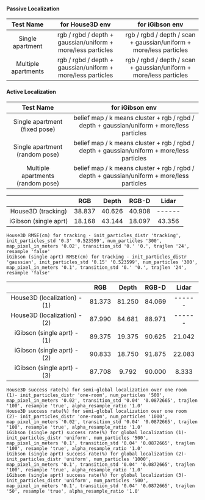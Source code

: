 #### Passive Localization

| Test Name |  for House3D env | for iGibson env|
|:---------:|:----------------:|:--------------:|
| Single apartment | rgb / rgbd / depth + gaussian/uniform + more/less particles | rgb / rgbd / depth / scan + gaussian/uniform + more/less particles |
| Multiple apartments | rgb / rgbd / depth + gaussian/uniform + more/less particles| rgb / rgbd / depth / scan + gaussian/uniform + more/less particles |

#### Active Localization

| Test Name | for iGibson env|
|:---------:|:--------------:|
| Single apartment (fixed pose) | belief map / k means cluster + rgb / rgbd / depth + gaussian/uniform + more/less particles |
| Single apartment (random pose) | belief map / k means cluster + rgb / rgbd / depth + gaussian/uniform + more/less particles |
| Multiple apartments (random pose) |belief map / k means cluster + rgb / rgbd / depth + gaussian/uniform + more/less particles |


|                          |     RGB    |    Depth   |    RGB-D   |    Lidar   |
|:------------------------:|:----------:|:----------:|:----------:|:----------:|
|  House3D (tracking)      |   38.837   |   40.626   |   40.908   |   ------   |
|  iGibson (single aprt)   |   18.168   |   43.144   |   18.097   |   43.356   |
```
House3D RMSE(cm) for tracking - init_particles_distr 'tracking', init_particles_std '0.3' '0.523599', num_particles '300', map_pixel_in_meters '0.02', transition_std '0.' '0.', trajlen '24', resample 'false'
iGibson (single aprt) RMSE(cm) for tracking - init_particles_distr 'gaussian', init_particles_std '0.15' '0.523599', num_particles '300', map_pixel_in_meters '0.1', transition_std '0.' '0.', trajlen '24', resample 'false'
```

|                                |     RGB    |    Depth   |    RGB-D   |    Lidar   |
|:------------------------------:|:----------:|:----------:|:----------:|:----------:|
|  House3D (localization) - (1)  |   81.373   |   81.250   |   84.069   |   ------   |
|  House3D (localization) - (2)  |   87.990   |   84.681   |   88.971   |   ------   |
|  iGibson (single aprt)  - (1)  |   89.375   |   19.375   |   90.625   |   21.042   |
|  iGibson (single aprt)  - (2)  |   90.833   |   18.750   |   91.875   |   22.083   |
|  iGibson (single aprt)  - (3)  |   87.708   |    9.792   |   90.000   |    8.333   |
```
House3D success rate(%) for semi-global localization over one room (1)- init_particles_distr 'one-room', num_particles '500', map_pixel_in_meters '0.02', transition_std '0.04' '0.0872665', trajlen '100', resample 'true', alpha_resample_ratio '1.0'
House3D success rate(%) for semi-global localization over one room (2)- init_particles_distr 'one-room', num_particles '1000', map_pixel_in_meters '0.02', transition_std '0.04' '0.0872665', trajlen '100', resample 'true', alpha_resample_ratio '1.0'
iGibson (single aprt) success rate(%) for global localization (1)- init_particles_distr 'uniform', num_particles '500', map_pixel_in_meters '0.1', transition_std '0.04' '0.0872665', trajlen '100', resample 'true', alpha_resample_ratio '1.0'
iGibson (single aprt) success rate(%) for global localization (2)- init_particles_distr 'uniform', num_particles '1000', map_pixel_in_meters '0.1', transition_std '0.04' '0.0872665', trajlen '100', resample 'true', alpha_resample_ratio '1.0'
iGibson (single aprt) success rate(%) for global localization (3)- init_particles_distr 'uniform', num_particles '500', map_pixel_in_meters '0.1', transition_std '0.04' '0.0872665', trajlen '50', resample 'true', alpha_resample_ratio '1.0'
```
